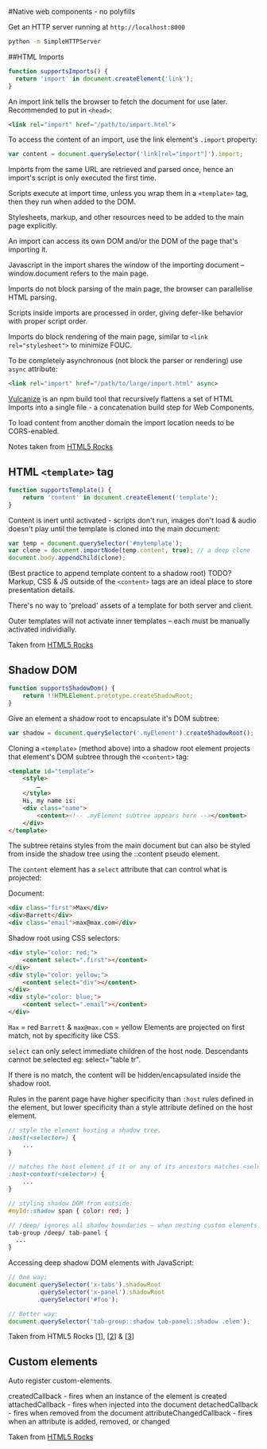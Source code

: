 #Native web components - no polyfills

Get an HTTP server running at `http://localhost:8000`
```sh
python -m SimpleHTTPServer
```


##HTML Imports
```javascript
function supportsImports() {
  return 'import' in document.createElement('link');
}
```

An import link tells the browser to fetch the document for use later. Recommended to put in `<head>`:
```html
<link rel="import" href="/path/to/import.html">
```

To access the content of an import, use the link element's `.import` property:
```javascript
var content = document.querySelector('link[rel="import"]').import;
```

Imports from the same URL are retrieved and parsed once, hence an import's script is only executed the first time.

Scripts execute at import time, unless you wrap them in a `<template>` tag, then they run when added to the DOM.

Stylesheets, markup, and other resources need to be added to the main page explicitly. 

An import can access its own DOM and/or the DOM of the page that's importing it.

Javascript in the import shares the window of the importing document – window.document refers to the main page.

Imports do not block parsing of the main page, the browser can parallelise HTML parsing.

Scripts inside imports are processed in order, giving defer-like behavior with proper script order.

Imports do block rendering of the main page, similar to `<link rel="stylesheet">` to minimize FOUC.

To be completely asynchronous (not block the parser or rendering) use `async` attribute:
```html
<link rel="import" href="/path/to/large/import.html" async>
```

[Vulcanize](https://github.com/Polymer/vulcanize) is an npm build tool that recursively flattens a set of HTML Imports into a single file - a concatenation build step for Web Components.

To load content from another domain the import location needs to be CORS-enabled.

Notes taken from [HTML5 Rocks](http://www.html5rocks.com/en/tutorials/webcomponents/imports/)







## HTML `<template>` tag
```javascript
function supportsTemplate() {
	return 'content' in document.createElement('template');
}
```

Content is inert until activated - scripts don't run, images don't load & audio doesn't play until the template is cloned into the main document:
```javascript
var temp = document.querySelector('#mytemplate');
var clone = document.importNode(temp.content, true); // a deep clone
document.body.appendChild(clone);
```

(Best practice to append template content to a shadow root) TODO?
Markup, CSS & JS outside of the `<content>` tags are an ideal place to store presentation details.

There's no way to 'preload' assets of a template for both server and client.

Outer templates will not activate inner templates – each must be manually activated individially.

Taken from [HTML5 Rocks](http://www.html5rocks.com/en/tutorials/webcomponents/template/)







## Shadow DOM
```javascript
function supportsShadowDom() {
	return !!HTMLElement.prototype.createShadowRoot;
}
```

Give an element a shadow root to encapsulate it's DOM subtree:
```javascript
var shadow = document.querySelector('.myElement').createShadowRoot();
```

Cloning a `<template>` (method above) into a shadow root element projects that element's DOM subtree through the `<content>` tag:

```html
<template id="template">
	<style>
		…
	</style>
	Hi, my name is: 
	<div class="name">
		<content><!-- .myElement subtree appears here --></content>
	</div>
</template>
```

The subtree retains styles from the main document but can also be styled from inside the shadow tree using the ::content pseudo element.

The `content` element has a `select` attribute that can control what is projected:

Document:
```html
<div class="first">Max</div>
<div>Barrett</div>
<div class="email">max@max.com</div>
```

Shadow root using CSS selectors:
```html
<div style="color: red;">
	<content select=".first"></content>
</div>
<div style="color: yellow;">
	<content select="div"></content>
</div>
<div style="color: blue;">
	<content select=".email"></content>
</div>
```

`Max` = red
`Barrett` & `max@max.com` = yellow
Elements are projected on first match, not by specificity like CSS.

`select` can only select immediate children of the host node. Descendants cannot be selected eg: select="table tr".

If there is no match, the content will be hidden/encapsulated inside the shadow root.

Rules in the parent page have higher specificity than `:host` rules defined in the element, but lower specificity than a style attribute defined on the host element.

```sass
// style the element hosting a shadow tree.
:host(<selector>) {
	... 
}

// matches the host element if it or any of its ancestors matches <selector>
:host-context(<selector>) {
	...
}

// styling shadow DOM from outside:
#myId::shadow span { color: red; }

// /deep/ ignores all shadow boundaries – when nesting custom elements:
tab-group /deep/ tab-panel {
  ...
}
```

Accessing deep shadow DOM elements with JavaScript:
```javascript
// One way:
document.querySelector('x-tabs').shadowRoot
        .querySelector('x-panel').shadowRoot
        .querySelector('#foo');

// Better way:
document.querySelector('tab-group::shadow tab-panel::shadow .elem');
```


Taken from HTML5 Rocks [[1](http://www.html5rocks.com/en/tutorials/webcomponents/shadowdom/)], [[2](http://www.html5rocks.com/en/tutorials/webcomponents/shadowdom-201/)] & [[3](http://www.html5rocks.com/en/tutorials/webcomponents/shadowdom-301/)]









## Custom elements

Auto register custom-elements.

createdCallback - fires when an instance of the element is created
attachedCallback - fires when injected into the document
detachedCallback - fires when removed from the document
attributeChangedCallback - fires when an attribute is added, removed, or changed

Taken from [HTML5 Rocks](http://www.html5rocks.com/en/tutorials/webcomponents/customelements/)
